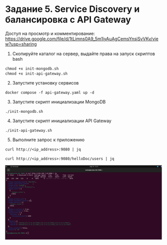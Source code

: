 # Задание 5. Service Discovery и балансировка с API Gateway

Доступ на просмотр и комментирование:
https://drive.google.com/file/d/1tLimns0A9_5m1iyAuAgCemsYnsjSvVKv/view?usp=sharing

1. Скопируйте каталог на сервер, выдайте права на запуск скриптов bash

```
chmod +x init-mongodb.sh
chmod +x init-api-gateway.sh
```

2. Запустите установку сервисов

```
docker compose -f api-gateway.yaml up -d
```

3. Запустите скрипт инициализации MongoDB 

```
./init-mongodb.sh
```

4. Запустите скрипт инициализации API Gateway 

```
./init-api-gateway.sh
```

5. Выполните запрос к приложению

```
curl http://<ip_address>:9080 | jq
```

```
curl http://<ip_address>:9080/helloDoc/users | jq
```

![](1.png)